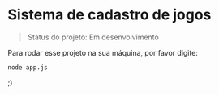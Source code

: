 # Sistema de cadastro de jogos #

> Status do projeto: Em desenvolvimento

Para rodar esse projeto na sua máquina, por favor digite:

```
node app.js
```

;)